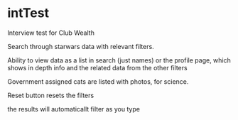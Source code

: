 # intTest
Interview test for Club Wealth

Search through starwars data with relevant filters. 

Ability to view data as a list in search (just names) or the profile page,
which shows in depth info and the related data from the other filters

Government assigned cats are listed with photos, for science.

Reset button resets the filters

the results will automaticallt filter as you type